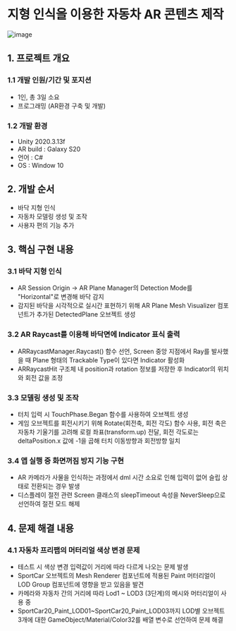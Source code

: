 # 지형 인식을 이용한 자동차 AR 콘텐츠 제작
![image](https://user-images.githubusercontent.com/90877724/157868123-8b27a0db-c8fc-4555-ad7e-214972e2f8b6.jpg)
## 1. 프로젝트 개요
### 1.1 개발 인원/기간 및 포지션
- 1인, 총 3일 소요
- 프로그래밍 (AR환경 구축 및 개발)
### 1.2 개발 환경
- Unity 2020.3.13f
- AR build : Galaxy S20
- 언어 : C#
- OS : Window 10
## 2. 개발 순서
- 바닥 지형 인식
- 자동차 모델링 생성 및 조작
- 사용자 편의 기능 추가
## 3. 핵심 구현 내용
### 3.1 바닥 지형 인식
- AR Session Origin -> AR Plane Manager의 Detection Mode를 "Horizontal"로 변경해 바닥 감지
- 감지된 바닥을 시각적으로 실시간 표현하기 위해 AR Plane Mesh Visualizer 컴포넌트가 추가된 DetectedPlane 오브젝트 생성
### 3.2 AR Raycast를 이용해 바닥면에 Indicator 표식 출력
- ARRaycastManager.Raycast() 함수 선언, Screen 중앙 지점에서 Ray를 발사했을 때 Plane 형태의 Trackable Type이 있다면 Indicator 활성화
- ARRaycastHit 구조체 내 position과 rotation 정보를 저장한 후 Indicator의 위치와 회전 값을 조정 
### 3.3 모델링 생성 및 조작
- 터치 입력 시 TouchPhase.Began 함수를 사용하여 오브젝트 생성
- 게임 오브젝트를 회전시키기 위해 Rotate(회전축, 회전 각도) 함수 사용, 회전 축은 자동차 기울기를 고려해 로컬 좌표(transform.up) 전달, 회전 각도로는 deltaPosition.x 값에 -1을 곱해 터치 이동방향과 회전방향 일치
### 3.4 앱 실행 중 화면꺼짐 방지 기능 구현
- AR 카메라가 사물을 인식하는 과정에서 dml 시간 소요로 인해 입력이 없어 슬립 상태로 전환되는 경우 발생
- 디스플레이 절전 관련 Screen 클래스의 sleepTimeout 속성을 NeverSleep으로 선언하여 절전 모드 해제

## 4. 문제 해결 내용
### 4.1 자동차 프리팹의 머터리얼 색상 변경 문제
- 테스트 시 색상 변경 입력값이 거리에 따라 다르게 나오는 문제 발생  
- SportCar 오브젝트의 Mesh Renderer 컴포넌트에 적용된 Paint 머터리얼이 LOD Group 컴포넌트에 영향을 받고 있음을 발견
- 카메라와 자동차 간의 거리에 따라 Lod1 ~ LOD3 (3단계)의 메시와 머터리얼이 사용 중
-  SportCar20_Paint_LOD01~SportCar20_Paint_LOD03까지 LOD별 오브젝트 3개에 대한 GameObject/Material/Color32를 배열 변수로 선언하여 문제 해결
 
